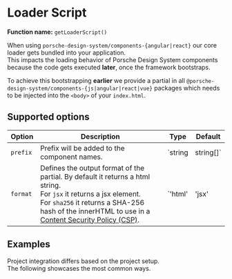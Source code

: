 # Loader Script

**Function name:** `getLoaderScript()`

When using `porsche-design-system/components-{angular|react}` our core loader gets bundled into your application.  
This impacts the loading behavior of Porsche Design System components because the code gets executed **later**, once the
framework bootstraps.

To achieve this bootstrapping **earlier** we provide a partial in all
`@porsche-design-system/components-{js|angular|react|vue}` packages which needs to be injected into the `<body>` of your
`index.html`.

## Supported options

<!-- prettier-ignore -->
| Option   | Description                                                                                                                                                                                                                                                                 | Type                        | Default    |
| -------- |-----------------------------------------------------------------------------------------------------------------------------------------------------------------------------------------------------------------------------------------------------------------------------| --------------------------- | ---------- |
| `prefix` | Prefix will be added to the component names.                                                                                                                                                                                                                                | `string | string[]`         | `undefined` |
| `format` | Defines the output format of the partial. By default it returns a html string.<br> For `jsx` it returns a jsx element.<br> For `sha256` it returns a SHA-256 hash of the innerHTML to use in a [Content Security Policy (CSP)](must-know/security/content-security-policy). | `'html' | 'jsx' | 'sha256'` | `'html'`    |

## Examples

Project integration differs based on the project setup.  
The following showcases the most common ways.

<PartialDocs name="getLoaderScript" :params="params"></PartialDocs>

<script lang="ts">
import Vue from 'vue';
import Component from 'vue-class-component';

@Component
export default class Code extends Vue {
  public params = [
    { 
      value: ""
    },
    { 
      value: "{ prefix: 'my-prefix' }",
      comment: 'with custom prefix'
    },
    { 
      value: "{ prefix: ['my-prefix', 'another-prefix'] }",
      comment: 'with multiple custom prefixes'
    },
  ];
}
</script>

<style scoped lang="scss">
  :deep(table code::before) {
    content: '' !important;
  }
</style>
